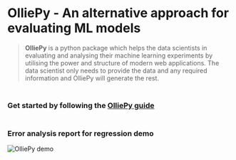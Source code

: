 # OlliePy - An alternative approach for evaluating ML models
> **OlliePy** is a python package which helps the data scientists in
> evaluating and analysing their machine learning experiments by
> utilising the power and structure of modern web applications. 
> The data scientist only needs to provide the data and any required 
> information and OlliePy will generate the rest.

### <br/>Get started by following the [**OlliePy** guide](https://htmlpreview.github.io/?https://github.com/ahmed-mohamed-sn/olliePy/blob/master/docs/olliepy/index.html)

### <br/>Error analysis report for regression demo
![OlliePy demo](./sphinxDocs/source/_static/imgs/OlliePy-Demo.gif)
